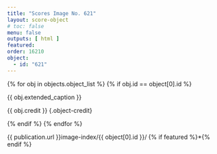 ```yaml
---
title: "Scores Image No. 621"
layout: score-object
# toc: false
menu: false
outputs: [ html ]
featured: 
order: 16210
object:
  - id: "621"
---
```


{% for obj in objects.object_list %}
{% if obj.id == object[0].id %}

{{ obj.extended_caption }}

{{ obj.credit }} {.object-credit}

{% endif %}
{% endfor %}

<div class="object-credit object-url is-print-only">

{{ publication.url }}image-index/{{ object[0].id }}/ {% if featured %}*{% endif %}

</div>
